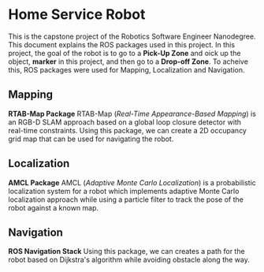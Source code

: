 # Home Service Robot
This is the capstone project of the Robotics Software Engineer Nanodegree.
This document explains the ROS packages used in this project. In this project, the goal of the robot is to go to a **Pick-Up Zone** and oick up the object, **marker** in this project, and then go to a **Drop-off Zone**. 
To acheive this, ROS packages were used for Mapping, Localization and Navigation.

## Mapping
**RTAB-Map Package**
RTAB-Map (*Real-Time Appearance-Based Mapping*) is an RGB-D SLAM approach based on a global loop closure detector with real-time constraints. Using this package, we can create a 2D occupancy grid map that can be used for navigating the robot.


## Localization
**AMCL Package**
AMCL (*Adaptive Monte Carlo Localization*) is a probabilistic localization system for a robot which implements adaptive Monte Carlo localization approach while using a particle filter to track the pose of the robot against a known map.


## Navigation
**ROS Navigation Stack**
Using this package, we can creates a path for the robot based on Dijkstra's algorithm while avoiding obstacle along the way.


